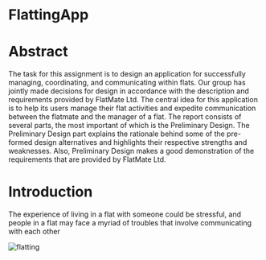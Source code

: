 # FlattingApp

# Abstract
The task for this assignment is to design an application for successfully
managing, coordinating, and communicating within flats. Our group has jointly
made decisions for design in accordance with the description and requirements
provided by FlatMate Ltd. The central idea for this application is to help its
users manage their flat activities and expedite communication between the
flatmate and the manager of a flat.
The report consists of several parts, the most important of which is the
Preliminary Design. The Preliminary Design part explains the rationale behind
some of the pre-formed design alternatives and highlights their respective
strengths and weaknesses. Also, Preliminary Design makes a good
demonstration of the requirements that are provided by FlatMate Ltd.

# Introduction
The experience of living in a flat with someone could be stressful, and people in
a flat may face a myriad of troubles that involve communicating with each other


![flatting](https://user-images.githubusercontent.com/67772254/155051202-c50930e1-570c-4822-83e8-6fcdd00683da.png)
